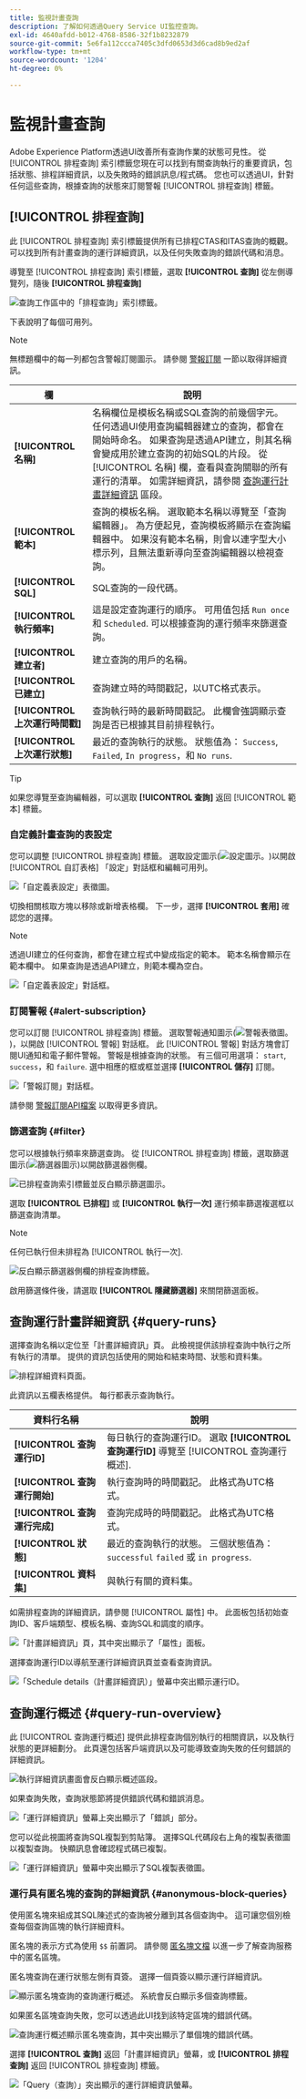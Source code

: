 ```yaml
---
title: 監視計畫查詢
description: 了解如何透過Query Service UI監控查詢。
exl-id: 4640afdd-b012-4768-8586-32f1b8232879
source-git-commit: 5e6fa112ccca7405c3dfd0653d3d6cad8b9ed2af
workflow-type: tm+mt
source-wordcount: '1204'
ht-degree: 0%

---
```


# 監視計畫查詢

Adobe Experience Platform透過UI改善所有查詢作業的狀態可見性。 從 [!UICONTROL 排程查詢] 索引標籤您現在可以找到有關查詢執行的重要資訊，包括狀態、排程詳細資訊，以及失敗時的錯誤訊息/程式碼。 您也可以透過UI，針對任何這些查詢，根據查詢的狀態來訂閱警報 [!UICONTROL 排程查詢] 標籤。

## [!UICONTROL 排程查詢]

此 [!UICONTROL 排程查詢] 索引標籤提供所有已排程CTAS和ITAS查詢的概觀。 可以找到所有計畫查詢的運行詳細資訊，以及任何失敗查詢的錯誤代碼和消息。

導覽至 [!UICONTROL 排程查詢] 索引標籤，選取 **[!UICONTROL 查詢]** 從左側導覽列，隨後 **[!UICONTROL 排程查詢]**

![查詢工作區中的「排程查詢」索引標籤。](../images/ui/monitor-queries/scheduled-queries.png)

下表說明了每個可用列。

>[!NOTE]
>
>無標題欄中的每一列都包含警報訂閱圖示。 請參閱 [警報訂閱](#alert-subscription) 一節以取得詳細資訊。

| 欄 | 說明 |
|---|---|
| **[!UICONTROL 名稱]** | 名稱欄位是模板名稱或SQL查詢的前幾個字元。 任何透過UI使用查詢編輯器建立的查詢，都會在開始時命名。 如果查詢是透過API建立，則其名稱會變成用於建立查詢的初始SQL的片段。 從 [!UICONTROL 名稱] 欄，查看與查詢關聯的所有運行的清單。 如需詳細資訊，請參閱 [查詢運行計畫詳細資訊](#query-runs) 區段。 |
| **[!UICONTROL 範本]** | 查詢的模板名稱。 選取範本名稱以導覽至「查詢編輯器」。 為方便起見，查詢模板將顯示在查詢編輯器中。 如果沒有範本名稱，則會以連字型大小標示列，且無法重新導向至查詢編輯器以檢視查詢。 |
| **[!UICONTROL SQL]** | SQL查詢的一段代碼。 |
| **[!UICONTROL 執行頻率]** | 這是設定查詢運行的順序。 可用值包括 `Run once` 和 `Scheduled`. 可以根據查詢的運行頻率來篩選查詢。 |
| **[!UICONTROL 建立者]** | 建立查詢的用戶的名稱。 |
| **[!UICONTROL 已建立]** | 查詢建立時的時間戳記，以UTC格式表示。 |
| **[!UICONTROL 上次運行時間戳]** | 查詢執行時的最新時間戳記。 此欄會強調顯示查詢是否已根據其目前排程執行。 |
| **[!UICONTROL 上次運行狀態]** | 最近的查詢執行的狀態。 狀態值為： `Success`, `Failed`, `In progress`，和 `No runs`. |

>[!TIP]
>
>如果您導覽至查詢編輯器，可以選取 **[!UICONTROL 查詢]** 返回 [!UICONTROL 範本] 標籤。

### 自定義計畫查詢的表設定

您可以調整 [!UICONTROL 排程查詢] 標籤。 選取設定圖示(![設定圖示。](../images/ui/monitor-queries/settings-icon.png))以開啟 [!UICONTROL 自訂表格] 「設定」對話框和編輯可用列。

![「自定義表設定」表徵圖。](../images/ui/monitor-queries/customze-table-settings-icon.png)

切換相關核取方塊以移除或新增表格欄。 下一步，選擇 **[!UICONTROL 套用]** 確認您的選擇。

>[!NOTE]
>
>透過UI建立的任何查詢，都會在建立程式中變成指定的範本。 範本名稱會顯示在範本欄中。 如果查詢是透過API建立，則範本欄為空白。

![「自定義表設定」對話框。](../images/ui/monitor-queries/customize-table-dialog.png)

### 訂閱警報 {#alert-subscription}

您可以訂閱 [!UICONTROL 排程查詢] 標籤。 選取警報通知圖示(![警報表徵圖。](../images/ui/monitor-queries/alerts-icon.png))，以開啟 [!UICONTROL 警報] 對話框。 此 [!UICONTROL 警報] 對話方塊會訂閱UI通知和電子郵件警報。 警報是根據查詢的狀態。 有三個可用選項： `start`, `success`，和 `failure`. 選中相應的框或框並選擇 **[!UICONTROL 儲存]** 訂閱。

![「警報訂閱」對話框。](../images/ui/monitor-queries/alert-subscription-dialog.png)

請參閱 [警報訂閱API檔案](../api/alert-subscriptions.md) 以取得更多資訊。

### 篩選查詢 {#filter}

您可以根據執行頻率來篩選查詢。 從 [!UICONTROL 排程查詢] 標籤，選取篩選圖示(![篩選器圖示](../images/ui/monitor-queries/filter-icon.png))以開啟篩選器側欄。

![已排程查詢索引標籤並反白顯示篩選圖示。](../images/ui/monitor-queries/filter-queries.png)

選取 **[!UICONTROL 已排程]** 或 **[!UICONTROL 執行一次]** 運行頻率篩選複選框以篩選查詢清單。

>[!NOTE]
>
>任何已執行但未排程為 [!UICONTROL 執行一次].

![反白顯示篩選器側欄的排程查詢標籤。](../images/ui/monitor-queries/filter-sidebar.png)

啟用篩選條件後，請選取 **[!UICONTROL 隱藏篩選器]** 來關閉篩選面板。

## 查詢運行計畫詳細資訊 {#query-runs}

選擇查詢名稱以定位至「計畫詳細資訊」頁。 此檢視提供該排程查詢中執行之所有執行的清單。 提供的資訊包括使用的開始和結束時間、狀態和資料集。

![排程詳細資料頁面。](../images/ui/monitor-queries/schedule-details.png)

此資訊以五欄表格提供。 每行都表示查詢執行。

| 資料行名稱 | 說明 |
|---|---|
| **[!UICONTROL 查詢運行ID]** | 每日執行的查詢運行ID。 選取 **[!UICONTROL 查詢運行ID]** 導覽至 [!UICONTROL 查詢運行概述]. |
| **[!UICONTROL 查詢運行開始]** | 執行查詢時的時間戳記。 此格式為UTC格式。 |
| **[!UICONTROL 查詢運行完成]** | 查詢完成時的時間戳記。 此格式為UTC格式。 |
| **[!UICONTROL 狀態]** | 最近的查詢執行的狀態。 三個狀態值為： `successful` `failed` 或 `in progress`. |
| **[!UICONTROL 資料集]** | 與執行有關的資料集。 |

如需排程查詢的詳細資訊，請參閱 [!UICONTROL 屬性] 中。 此面板包括初始查詢ID、客戶端類型、模板名稱、查詢SQL和調度的順序。

![「計畫詳細資訊」頁，其中突出顯示了「屬性」面板。](../images/ui/monitor-queries/properties-panel.png)

選擇查詢運行ID以導航至運行詳細資訊頁並查看查詢資訊。

![「Schedule details（計畫詳細資訊）」螢幕中突出顯示運行ID。](../images/ui/monitor-queries/navigate-to-run-details.png)

## 查詢運行概述 {#query-run-overview}

此 [!UICONTROL 查詢運行概述] 提供此排程查詢個別執行的相關資訊，以及執行狀態的更詳細劃分。 此頁還包括客戶端資訊以及可能導致查詢失敗的任何錯誤的詳細資訊。

![執行詳細資訊畫面會反白顯示概述區段。](../images/ui/monitor-queries/query-run-details.png)

如果查詢失敗，查詢狀態節將提供錯誤代碼和錯誤消息。

![「運行詳細資訊」螢幕上突出顯示了「錯誤」部分。](../images/ui/monitor-queries/failed-query.png)

您可以從此視圖將查詢SQL複製到剪貼簿。 選擇SQL代碼段右上角的複製表徵圖以複製查詢。 快顯訊息會確認程式碼已複製。

![「運行詳細資訊」螢幕中突出顯示了SQL複製表徵圖。](../images/ui/monitor-queries/copy-sql.png)

### 運行具有匿名塊的查詢的詳細資訊 {#anonymous-block-queries}

使用匿名塊來組成其SQL陳述式的查詢被分離到其各個查詢中。 這可讓您個別檢查每個查詢區塊的執行詳細資料。

匿名塊的表示方式為使用 `$$` 前置詞。 請參閱 [匿名塊文檔](../essential-concepts/anonymous-block.md) 以進一步了解查詢服務中的匿名區塊。

匿名塊查詢在運行狀態左側有頁簽。 選擇一個頁簽以顯示運行詳細資訊。

![顯示匿名塊查詢的查詢運行概述。 系統會反白顯示多個查詢標籤。](../images/ui/monitor-queries/anonymous-block-overview.png)

如果匿名區塊查詢失敗，您可以透過此UI找到該特定區塊的錯誤代碼。

![查詢運行概述顯示匿名塊查詢，其中突出顯示了單個塊的錯誤代碼。](../images/ui/monitor-queries/anonymous-block-failed-query.png)

選擇 **[!UICONTROL 查詢]** 返回「計畫詳細資訊」螢幕，或 **[!UICONTROL 排程查詢]** 返回 [!UICONTROL 排程查詢] 標籤。

![「Query（查詢）」突出顯示的運行詳細資訊螢幕。](../images/ui/monitor-queries/return-navigation.png)
